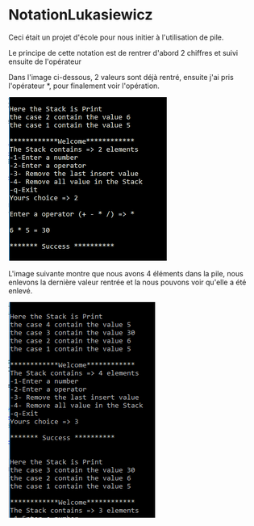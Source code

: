 # NotationLukasiewicz

Ceci était un projet d'école pour nous initier à l'utilisation de pile. 

Le principe de cette notation est de rentrer d'abord 2 chiffres et suivi ensuite de l'opérateur

Dans l'image ci-dessous, 2 valeurs sont déjà rentré, 
ensuite j'ai pris l'opérateur *,
pour finalement voir l'opération.

<img src='https://github.com/JaySabel/NotationLukasiewicz/blob/master/Screenshot%20(7).png'></img>

L'image suivante montre que nous avons 4 éléments dans la pile,
nous enlevons la dernière valeur rentrée
et la nous pouvons voir qu'elle a été enlevé.

<img src='https://github.com/JaySabel/NotationLukasiewicz/blob/master/Screenshot%20(8).png'></img>
